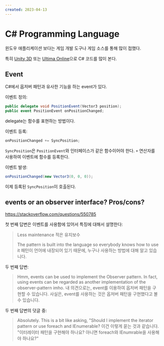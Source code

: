 ```yaml
---
created: 2023-04-13
---
```

# C# Programming Language

윈도우 애플리케이션 보다는 게임 개발 도구나 게임 소스를 통해 많이 접했다.

특히 [Unity 3D](./unity3d.md) 또는 [Ultima Online](./game.md)으로 C# 코드를 많이 본다.

## Event

C#에서 옵저버 패턴과 유사한 기능을 하는 event가 있다.

이벤트 정의:
```csharp
public delegate void PositionEvent(Vector3 position);
public event PositionEvent onPositionChanged;
```

delegate는 함수를 표현하는 방법이다.

이벤트 등록:
```csharp
onPositionChanged += SyncPosition;
```

`SyncPosition`은 `PositionEvent`와 인터페이스가 같은 함수이어야 한다.
`+` 연산자를 사용하여 이벤트에 함수를 등록한다.

이벤트 발생:
```csharp
onPositionChanged(new Vector3(0, 0, 0));
```

이제 등록된 `SyncPosition`이 호출된다.

## events or an observer interface? Pros/cons?

https://stackoverflow.com/questions/550785

첫 번째 답변은 이벤트를 사용함에 있어서 특징에 대해서 설명한다:
> Less maintenance
> 적은 유지보수
>
> The pattern is built into the language so everybody knows how to use it
> 패턴이 언어에 내장되어 있기 때문에, 누구나 사용하는 방법에 대해 알고 있습니다.

두 번째 답변:
> Hmm, events can be used to implement the Observer pattern. In fact, using events can be regarded as another implementation of the observer-pattern imho.
> 내 의견으로는, event를 이용하여 옵저버 패턴을 구현할 수 있습니다. 사실은, event를 사용하는 것은 옵저버 패턴을 구현했다고 볼 수 있습니다.

두 번째 답변의 덧글 중:
> Absolutely. This is a bit like asking, "Should I implement the iterator pattern or use foreach and IEnumerable?
> 이건 이렇게 묻는 것과 같습니다. "이터레이터 패턴을 구현해야 하나요? 아니면 foreach와 IEnumrable을 사용해야 하나요?"
